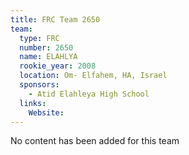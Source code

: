 ```yaml
---
title: FRC Team 2650
team:
  type: FRC
  number: 2650
  name: ELAHLYA
  rookie_year: 2008
  location: Om- Elfahem, HA, Israel
  sponsors:
    - Atid Elahleya High School
  links:
    Website: 
---
```

No content has been added for this team